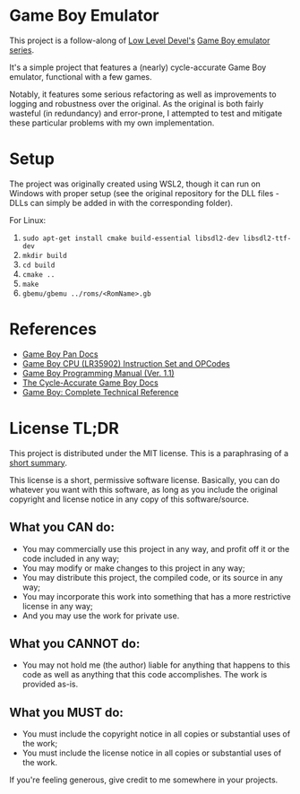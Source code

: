 # Game Boy Emulator

This project is a follow-along of
[Low Level Devel's](https://www.youtube.com/@lowleveldevel1712)
[Game Boy emulator series](https://youtube.com/playlist?list=PLVxiWMqQvhg_yk4qy2cSC3457wZJga_e5&si=-9VKWRZGcien0WDQ).

It's a simple project that features a (nearly) cycle-accurate Game Boy emulator,
functional with a few games.

Notably, it features some serious refactoring as well as improvements to logging
and robustness over the original. As the original is both fairly wasteful (in
redundancy) and error-prone, I attempted to test and mitigate these particular
problems with my own implementation.

# Setup

The project was originally created using WSL2, though it can run on Windows with
proper setup (see the original repository for the DLL files - DLLs can simply be
added in with the corresponding folder).

For Linux:

1. `sudo apt-get install cmake build-essential libsdl2-dev libsdl2-ttf-dev`
2. `mkdir build`
3. `cd build`
4. `cmake ..`
5. `make`
6. `gbemu/gbemu ../roms/<RomName>.gb`

# References

-   [Game Boy Pan Docs](https://gbdev.io/pandocs/)
-   [Game Boy CPU (LR35902) Instruction Set and OPCodes](https://www.pastraiser.com/cpu/gameboy/gameboy_opcodes.html)
-   [Game Boy Programming Manual (Ver. 1.1)](https://archive.org/details/GameBoyProgManVer1.1/page/n85/mode/2up)
-   [The Cycle-Accurate Game Boy Docs](https://github.com/rockytriton/LLD_gbemu/blob/main/docs/The%20Cycle-Accurate%20Game%20Boy%20Docs.pdf)
-   [Game Boy: Complete Technical Reference](https://github.com/rockytriton/LLD_gbemu/blob/main/docs/gbctr.pdf)

# License TL;DR

This project is distributed under the MIT license. This is a paraphrasing of a
[short summary](https://tldrlegal.com/license/mit-license).

This license is a short, permissive software license. Basically, you can do
whatever you want with this software, as long as you include the original
copyright and license notice in any copy of this software/source.

## What you CAN do:

-   You may commercially use this project in any way, and profit off it or the
    code included in any way;
-   You may modify or make changes to this project in any way;
-   You may distribute this project, the compiled code, or its source in any
    way;
-   You may incorporate this work into something that has a more restrictive
    license in any way;
-   And you may use the work for private use.

## What you CANNOT do:

-   You may not hold me (the author) liable for anything that happens to this
    code as well as anything that this code accomplishes. The work is provided
    as-is.

## What you MUST do:

-   You must include the copyright notice in all copies or substantial uses of
    the work;
-   You must include the license notice in all copies or substantial uses of the
    work.

If you're feeling generous, give credit to me somewhere in your projects.
